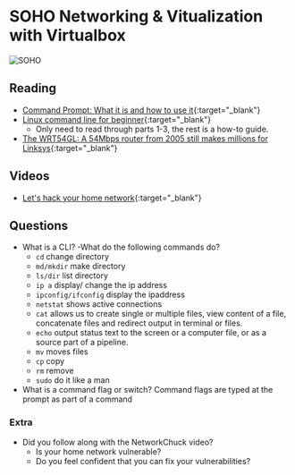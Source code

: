 # SOHO Networking & Vitualization with Virtualbox

![SOHO](https://www.nicepng.com/png/detail/272-2721822_computer-networking-specialists-wireless-modem-network-diagram.png)

## Reading

- [Command Prompt: What it is and how to use it](https://www.lifewire.com/command-prompt-2625840){:target="_blank"}
- [Linux command line for beginner](https://ubuntu.com/tutorials/command-line-for-beginners#1-overview){:target="_blank"}
  - Only need to read through parts 1-3, the rest is a how-to guide. 
- [The WRT54GL: A 54Mbps router from 2005 still makes millions for Linksys](https://arstechnica.com/information-technology/2016/07/the-wrt54gl-a-54mbps-router-from-2005-still-makes-millions-for-linksys/){:target="_blank"}

## Videos

- [Let's hack your home network](https://www.youtube.com/watch?v=80vIin4xGp8){:target="_blank"}

## Questions

- What is a CLI?
-What do the following commands do?
  - `cd` change directory
  - `md/mkdir`  make directory
  - `ls/dir`  list directory
  - `ip a` display/ change the ip address
  - `ipconfig/ifconfig` display the ipaddress
  - `netstat` shows active connections
  - `cat` allows us to create single or multiple files, view content of a file, concatenate files and redirect output in terminal or files.
  - `echo` output status text to the screen or a computer file, or as a source part of a pipeline.
  - `mv` moves files
  - `cp` copy
  - `rm` remove
  - `sudo` do it like a man
- What is a command flag or switch?
Command flags are typed at the prompt as part of a command
### Extra 
- Did you follow along with the NetworkChuck video? 
  - Is your home network vulnerable? 
  - Do you feel confident that you can fix your vulnerabilities? 
